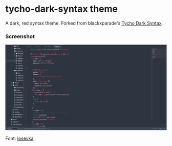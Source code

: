 # tycho-dark-syntax theme

A dark, red syntax theme. Forked from blackxparade's [Tycho Dark Syntax](https://github.com/blackxparade/Tycho-Dark-Syntax).

### Screenshot

![Screenshot](screen.png)

Font: [Iosevka](https://be5invis.github.io/Iosevka/)

